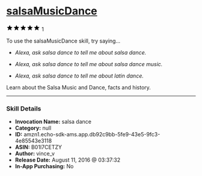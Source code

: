 # [salsaMusicDance](http://alexa.amazon.com/#skills/amzn1.echo-sdk-ams.app.db92c9bb-5fe9-43e5-9fc3-4e85543e3118)
![5 stars](../../images/ic_star_black_18dp_1x.png)![5 stars](../../images/ic_star_black_18dp_1x.png)![5 stars](../../images/ic_star_black_18dp_1x.png)![5 stars](../../images/ic_star_black_18dp_1x.png)![5 stars](../../images/ic_star_black_18dp_1x.png) 1

To use the salsaMusicDance skill, try saying...

* *Alexa, ask salsa dance to tell me about salsa dance.*

* *Alexa, ask salsa dance to tell me about salsa dance music.*

* *Alexa, ask salsa dance to tell me about latin dance.*

Learn about the Salsa Music and Dance, facts and history.

***

### Skill Details

* **Invocation Name:** salsa dance
* **Category:** null
* **ID:** amzn1.echo-sdk-ams.app.db92c9bb-5fe9-43e5-9fc3-4e85543e3118
* **ASIN:** B01I7CETZY
* **Author:** vince_v
* **Release Date:** August 11, 2016 @ 03:37:32
* **In-App Purchasing:** No
